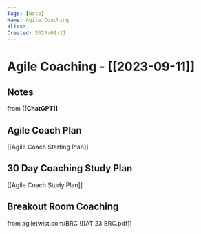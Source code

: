 ```yaml
---
Tags: [Note]
Name: Agile Coaching
alias: 
Created: 2023-09-11
---
```

# Agile Coaching - [[2023-09-11]]
## Notes

from **[[ChatGPT]]**

## Agile Coach Plan
[[Agile Coach Starting Plan]]


## 30 Day Coaching Study Plan

[[Agile Coach Study Plan]]

## Breakout Room Coaching
from agiletwist.com/BRC
![[AT 23 BRC.pdf]]